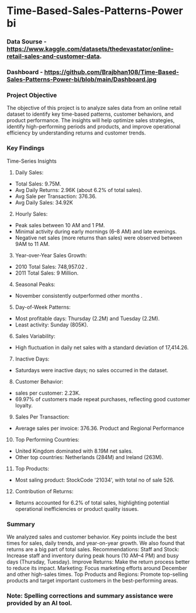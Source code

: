 # Time-Based-Sales-Patterns-Power bi

### Data Sourse - https://www.kaggle.com/datasets/thedevastator/online-retail-sales-and-customer-data.
### Dashboard - https://github.com/Brajbhan108/Time-Based-Sales-Patterns-Power-bi/blob/main/Dashboard.jpg

### Project Objective
The objective of this project is to analyze sales data from an online retail dataset to identify key time-based patterns, customer behaviors, and product performance. The insights will help optimize sales strategies, identify high-performing periods and products, and improve operational efficiency by understanding returns and customer trends.

### Key Findings

Time-Series Insights
1.	Daily Sales:
- Total Sales: 9.75M.
- Avg Daily Returns: 2.96K (about 6.2% of total sales).
- Avg Sale per Transaction: 376.36.
- Avg Daily Sales: 34.92K

2.	Hourly Sales:
- Peak sales between 10 AM and 1 PM.
-	Minimal activity during early mornings (6–8 AM) and late evenings.
-	Negative net sales (more returns than sales) were observed between 9AM to 11 AM.
  
3.	Year-over-Year Sales Growth:
- 2010 Total Sales: 748,957.02 .
- 2011 Total Sales: 9 Million.
4.	Seasonal Peaks:
- November consistently outperformed other months .
5.	Day-of-Week Patterns:
-	Most profitable days: Thursday (2.2M) and Tuesday (2.2M).
-	Least activity: Sunday (805K).
6.	Sales Variability:
-	High fluctuation in daily net sales with a standard deviation of 17,414.26.
7.	Inactive Days:
- Saturdays were inactive days; no sales occurred in the dataset.
  
8.	Customer Behavior:
-	sales per customer: 2.23K.
-	69.97% of customers made repeat purchases, reflecting good customer loyalty.
9.	Sales Per Transaction:
-	Average sales per invoice: 376.36.
Product and Regional Performance
10.	Top Performing Countries:
-	United Kingdom dominated with 8.19M net sales.
-	Other top countries: Netherlands (284M) and Ireland (263M).
11.	Top Products:
-	Most saling product: StockCode '21034', with total no of sale 526.
12.	Contribution of Returns:
-	Returns accounted for 6.2% of total sales, highlighting potential operational inefficiencies or product quality issues.
  
### Summary
We analyzed sales and customer behavior. Key points include the best times for sales, daily trends, and year-on-year growth. We also found that returns are a big part of total sales.
Recommendations:
Staff and Stock: Increase staff and inventory during peak hours (10 AM–4 PM) and busy days (Thursday, Tuesday).
Improve Returns: Make the return process better to reduce its impact.
Marketing: Focus marketing efforts around December and other high-sales times.
Top Products and Regions: Promote top-selling products and target important customers in the best-performing areas.

### Note: Spelling corrections and summary assistance were provided by an AI tool.

